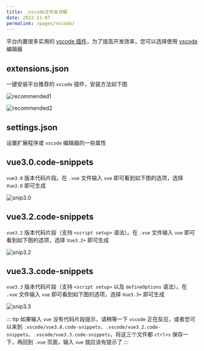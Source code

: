 ```yaml
---
title: .vscode文件夹详解
date: 2022-11-07
permalink: /pages/vscode/
---
```


平台内置很多实用的 [vscode 插件](https://gitee.com/yiming_chang/vue-pure-admin/blob/main/.vscode/extensions.json)，为了提高开发效率，您可以选择使用 [vscode](https://code.visualstudio.com/) 编辑器

## extensions.json

一键安装平台推荐的 `vscode` 插件，安装方法如下图

![recommended1](~@alias/img/guide/recommended1.jpg)

![recommended2](~@alias/img/guide/recommended2.jpg)

## settings.json

设置扩展程序或 `vscode` 编辑器的一些属性

## vue3.0.code-snippets

`vue3.0` 版本代码片段。在 `.vue` 文件输入 `vue` 即可看到如下图的选项，选择 `Vue3.0` 即可生成

![snip3.0](~@alias/img/guide/snip30.jpg)

## vue3.2.code-snippets

`vue3.2` 版本代码片段（支持 `<script setup>` 语法）。在 `.vue` 文件输入 `vue` 即可看到如下图的选项，选择 `Vue3.2+` 即可生成

![snip3.2](~@alias/img/guide/snip32.jpg)

## vue3.3.code-snippets

`vue3.3` 版本代码片段（支持 `<script setup>` 以及 `defineOptions` 语法）。在 `.vue` 文件输入 `vue` 即可看到如下图的选项，选择 `Vue3.3+` 即可生成

![snip3.3](~@alias/img/guide/snip33.jpg)

::: tip
如果输入 `vue` 没有代码片段提示，请稍等一下 `vscode` 正在反应，或者您可以来到 `.vscode/vue3.0.code-snippets`、`.vscode/vue3.2.code-snippets`、`.vscode/vue3.3.code-snippets`，将这三个文件都 `ctrl+s` 保存一下，再回到 `.vue` 页面，输入 `vue` 就应该有提示了
:::
